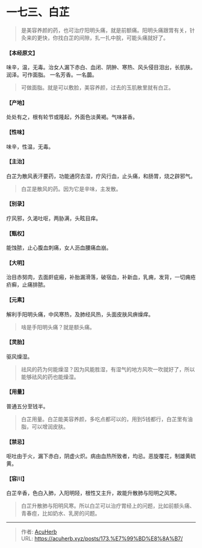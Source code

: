 # 一七三、白芷


> 是美容养颜的药，也可治疗阳明头痛，就是前额痛。阳明头痛跟胃有关，针灸来的更快，你找白芷的间隙，扎一扎中脘，可能头痛就好了。

#### 【本经原文】
味辛，温，无毒。治女人漏下赤白、血闭、阴肿、寒热、风头侵目泪出，长肌肤。润泽。可作面脂。
一名芳香。一名虈。

> 可做面脂。就是可以敷脸，美容养颜，过去的玉肌散里就有白芷。

#### 【产地】
处处有之，根有轮节或隆起，外面色淡黄褐。气味甚香。
#### 【性味】
味辛，性温，无毒。
#### 【主治】
白芷为散风表汗要药，功能通窍去湿，疗风行血，止头痛，和肠胃，烧之辟邪气。

> 白芷是散风的药。因为它是辛味，主发散。

#### 【别录】
疗风邪，久渴吐呕，两胁满，头眩目痒。
#### 【甄权】
能蚀脓，止心腹血刺痛，女人沥血腰痛血崩。
#### 【大明】
治目赤努肉，去面皯疵瘢，补胎漏滑落，破宿血，补新血，乳痈，发背，一切痈疮疥癣，止痛排脓。
#### 【元素】
解利手阳明头痛，中风寒热，及肺经风热，头面皮肤风痹燥痒。

> 啥是手阳明头痛？就是额头痛。

#### 【灵胎】
驱风燥湿。

> 祛风的药为何能燥湿？因为风能胜湿，有湿气的地方风吹一吹就好了，所以能够祛风的药也能燥湿。

#### 【用量】
普通五分至钱半。

> 白芷用量。白芷能美容养颜，多吃点都可以的，用到5钱都行，白芷里有油脂，可以增润皮肤。

#### 【禁忌】
呕吐由于火，漏下赤白，阴虚火炽。病由血热所致者，均忌。恶旋覆花，制雄黄硫黄。
#### 【容川】
白芷辛香，色白入肺，入阳明陉，根性又主升，故能升散肺与阳明之风寒。

> 白芷升散肺与阳明风寒‍。所以白芷可以治疗胃经上的问题，比如前额头痛、青春痘，比如奶水、乳房的问题。

---

> 作者: [AcuHerb](https://acuherb.xyz)  
> URL: https://acuherb.xyz/posts/173.%E7%99%BD%E8%8A%B7/  

